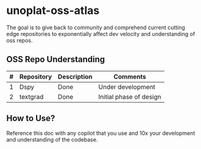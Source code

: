 # unoplat-oss-atlas
The goal is to give back to community and comprehend current cutting edge repositories to exponentially affect dev velocity and understanding of oss repos.


## OSS Repo Understanding

| #   | Repository | Description | Comments                |
|-----|------------|-------------|-------------------------|
| 1   | Dspy       | Done         | Under development      |
| 2   | textgrad   | Done        | Initial phase of design |


## How to Use?

Reference this doc with any copilot that you use and 10x your development and understanding of the codebase.